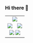 ### Hi there 👋

<table style="text-align:center;">
  <tr><td align="center" colspan="2">
    <picture>
      <source media="(prefers-color-scheme: dark)" srcset="https://streak-stats.demolab.com?user=Mahefa-MaH&theme=dark" />
      <img src="https://streak-stats.demolab.com?user=Mahefa-MaH&theme=default" />
    </picture>
  </td></tr>
  <tr>
    <td><img src="https://github-readme-stats.vercel.app/api/top-langs/?username=Mahefa-MaH&layout=donut&langs_count=8)](https://github.com/Mahefa-MaH/github-readme-stats"/></td>
    <td><img src="https://github-readme-stats.vercel.app/api/wakatime?username=Mahefa-MaH&langs_count=8)](https://github.com/Mahefa-MaH/github-readme-stats"/></td>
  </tr>
  <tr>
    <td align="center" colspan="2">
      <img src="https://github-readme-stats.vercel.app/api?username=Mahefa-MaH&theme=highcontrast&show_icons=true&count_private=true"/>
      <img src="https://github-readme-stats.vercel.app/api?username=Mahefa-MaH&show_icons=true&theme=radical"/>
    </td>
  </tr>
</table>

<!--
[![GitHub Streak](https://streak-stats.demolab.com?user=DenverCoder1)](https://git.io/streak-stats)
**Mahefa-MaH/Mahefa-MaH** is a ✨ _special_ ✨ repository because its `README.md` (this file) appears on your GitHub profile.

Here are some ideas to get you started:

- 🔭 I’m currently working on ...
- 🌱 I’m currently learning ...
- 👯 I’m looking to collaborate on ...
- 🤔 I’m looking for help with ...
- 💬 Ask me about ...
- 📫 How to reach me: ...
- 😄 Pronouns: ...
- ⚡ Fun fact: ...
-->
